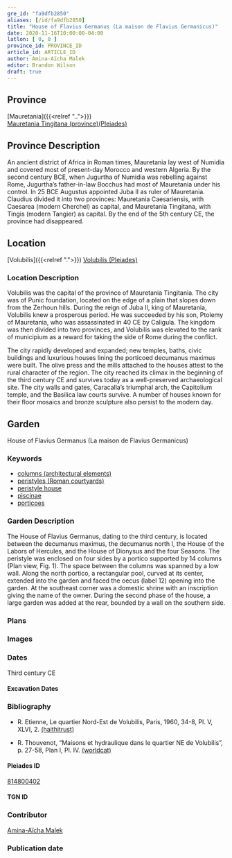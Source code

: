 ```yaml
---
gre_id: "fa9dfb2850"
aliases: [/id/fa9dfb2850]
title: "House of Flavius Germanus (La maison de Flavius Germanicus)"
date: 2020-11-16T10:00:00-04:00
latlon: [ 0, 0 ]
province_id: PROVINCE_ID
article_id: ARTICLE_ID
author: Amina-Aïcha Malek
editor: Brandon Wilson
draft: true
---
```


## Province

[Mauretania]({{<relref "..">}}) \
[Mauretania Tingitana (province)(Pleiades)](https://pleiades.stoa.org/places/981533)

## Province Description

An ancient district of Africa in Roman times, Mauretania lay west of Numidia and covered most of present-day Morocco and western Algeria. By the second century BCE, when Jugurtha of Numidia was rebelling against Rome, Jugurtha’s father-in-law Bocchus had most of Mauretania under his control. In 25 BCE Augustus appointed Juba II as ruler of Mauretania. Claudius divided it into two provinces: Mauretania Caesariensis, with Caesarea (modern Cherchel) as capital, and Mauretania Tingitana, with Tingis (modern Tangier) as capital. By the end of the 5th century CE, the province had disappeared.

## Location

[Volubilis]({{<relref ".">}})
[Volubilis (Pleiades)](https://pleiades.stoa.org/places/275740)

### Location Description

Volubilis was the capital of the province of Mauretania Tingitania. The city was of Punic foundation, located on the edge of a plain that slopes down from the Zerhoun hills. During the reign of Juba II, king of Mauretania, Volubilis knew a prosperous period. He was succeeded by his son, Ptolemy of Mauretania, who was assassinated in 40 CE by Caligula. The kingdom was then divided into two provinces, and Volubilis was elevated to the rank of municipium as a reward for taking the side of Rome during the conflict.

The city rapidly developed and expanded; new temples, baths, civic buildings and luxurious houses lining the porticoed decumanus maximus were built. The olive press and the mills attached to the houses attest to the rural character of the region. The city reached its climax in the beginning of the third century CE and survives today as a well-preserved archaeological site. The city walls and gates, Caracalla’s triumphal arch, the Capitolium temple, and the Basilica law courts survive. A number of houses known for their floor mosaics and bronze sculpture also persist to the modern day.

<!--## Sublocation-->

<!--### Sublocation Description-->

## Garden

House of Flavius Germanus (La maison de Flavius Germanicus)

### Keywords

- [columns (architectural elements)](http://vocab.getty.edu/page/aat/300001571)
- [peristyles (Roman courtyards)](http://vocab.getty.edu/page/aat/300080971)
- [peristyle house](http://vocab.getty.edu/page/aat/300005452)
- [piscinae](http://vocab.getty.edu/page/aat/300375619)
- [porticoes](http://vocab.getty.edu/page/aat/300004145)

### Garden Description

The House of Flavius Germanus, dating to the third century, is located between the decumanus maximus, the decumanus north I, the House of the Labors of Hercules, and the House of Dionysus and the four Seasons. The peristyle was enclosed on four sides by a portico supported by 14 columns (Plan view, Fig. 1). The space between the columns was spanned by a low wall. Along the north portico, a rectangular pool, curved at its center, extended into the garden and faced the oecus (label 12) opening into the garden. At the southeast corner was a domestic shrine with an inscription giving the name of the owner. During the second phase of the house, a large garden was added at the rear, bounded by a wall on the southern side.

### Plans
<!--Plan View Image Missing-->
<!-- {{< figure src="../images/IMAGEMISSING" alt="Plan of the House of Flavius Germanus" title="Fig. 1: Plan of the House of Flavius Germanus (Rights Statement)">}} -->

### Images

### Dates

Third century CE

#### Excavation Dates

### Bibliography

* R. Etienne, Le quartier Nord-Est de Volubilis, Paris, 1960, 34-8, Pl. V, XLVI, 2.  [(haithitrust)](https://catalog.hathitrust.org/Record/001605508)

* R. Thouvenot, “Maisons et hydraulique dans le quartier NE de Volubilis”, p. 27-58, Plan I, Pl. IV. [(worldcat)](http://www.worldcat.org/oclc/458298688)

#### Pleiades ID

[814800402](https://pleiades.stoa.org/places/814800402)

#### TGN ID

### Contributor

[Amina-Aïcha Malek](http://worldcat.org/identities/lccn-n2012075871/)

### Publication date

<!--07 July 2020-->

<!--### Related articles-->

<!-- Links to other related articles. Leave blank for now -->